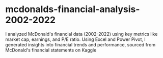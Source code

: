 # mcdonalds-financial-analysis-2002-2022
I analyzed McDonald's financial data (2002-2022) using key metrics like market cap, earnings, and P/E ratio. Using Excel and Power Pivot, I generated insights into financial trends and performance, sourced from McDonald's financial statements on Kaggle
